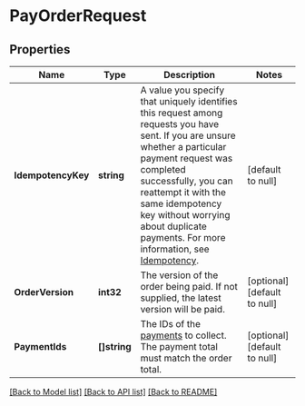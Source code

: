 # PayOrderRequest

## Properties
Name | Type | Description | Notes
------------ | ------------- | ------------- | -------------
**IdempotencyKey** | **string** | A value you specify that uniquely identifies this request among requests you have sent. If you are unsure whether a particular payment request was completed successfully, you can reattempt it with the same idempotency key without worrying about duplicate payments.  For more information, see [Idempotency](https://developer.squareup.com/docs/working-with-apis/idempotency). | [default to null]
**OrderVersion** | **int32** | The version of the order being paid. If not supplied, the latest version will be paid. | [optional] [default to null]
**PaymentIds** | **[]string** | The IDs of the [payments](https://developer.squareup.com/reference/square_2024-07-17/objects/Payment) to collect. The payment total must match the order total. | [optional] [default to null]

[[Back to Model list]](../README.md#documentation-for-models) [[Back to API list]](../README.md#documentation-for-api-endpoints) [[Back to README]](../README.md)

